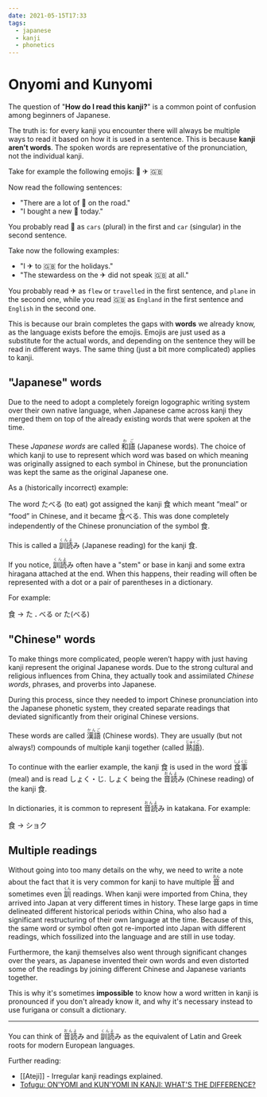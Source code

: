 ```yaml
---
date: 2021-05-15T17:33
tags:
  - japanese
  - kanji
  - phonetics
---
```


# Onyomi and Kunyomi

The question of "**How do I read this kanji?**" is a common point of confusion
among beginners of Japanese.

The truth is: for every kanji you encounter there will always be multiple ways
to read it based on how it is used in a sentence. This is because **kanji
aren't words**. The spoken words are representative of the pronunciation, not
the individual kanji.

Take for example the following emojis: 🚗 ✈ 🇬🇧

Now read the following sentences:
 - "There are a lot of 🚗 on the road."
 - "I bought a new 🚗 today."

You probably read 🚗 as `cars` (plural) in the first and `car` (singular) in the
second sentence.

Take now the following examples:
 - "I ✈ to 🇬🇧  for the holidays."
 - "The stewardess on the ✈ did not speak 🇬🇧 at all."

You probably read ✈ as  `flew` or `travelled` in the first sentence, and `plane`
in the second one, while you read 🇬🇧 as  `England` in the first sentence and
`English` in the second one.

This is because our brain completes the gaps with **words** we already know, as
the language exists before the emojis. Emojis are just used as a substitute for
the actual words, and depending on the sentence they will be read in different
ways. The same thing (just a bit more complicated) applies to kanji.

## "Japanese" words

Due to the need to adopt a completely foreign logographic writing system over
their own native language, when Japanese came across kanji they merged them on
top of the already existing words that were spoken at the time.

These *Japanese words* are called <ruby>和語<rt>わご</rt></ruby> (Japanese words).
The choice of which kanji to use to represent which word was based on which
meaning was originally assigned to each symbol in Chinese, but the pronunciation
was kept the same as the original Japanese one.

As a (historically incorrect) example:

The word たべる (to eat) got assigned the kanji 食 which meant “meal” or “food”
 in Chinese, and it became <ruby>食<rt>た</rt></ruby>べる. This was done
completely independently of the Chinese pronunciation of the symbol 食.

This is called a <ruby>訓読<rt>くんよ</rt></ruby>み (Japanese reading) for the
kanji 食.

If you notice, <ruby>訓読<rt>くんよ</rt></ruby>み often have a "stem" or base in
kanji and some extra hiragana attached at the end. When this happens, their reading
will often be represented with a dot or a pair of parentheses in a dictionary.

For example:

食 → た **.** べる or た(べる)


## "Chinese" words

To make things more complicated, people weren’t happy with just having kanji
represent the original Japanese words. Due to the strong cultural and religious
influences from China, they actually took and assimilated *Chinese words*,
phrases, and proverbs into Japanese.

During this process, since they needed to import Chinese pronunciation into
the Japanese phonetic system, they created separate readings that deviated
significantly from their original Chinese versions.

These words are called <ruby>漢語<rt>かんご</rt></ruby> (Chinese words). They
are usually (but not always!) compounds of multiple kanji together (called <ruby>熟語<rt>じゅくご</rt></ruby>).

To continue with the earlier example, the kanji 食 is used in the word <ruby>食事<rt>しょくじ</rt></ruby>
(meal) and is read しょく・じ. しょく being the <ruby>音読<rt>おんよ</rt></ruby>み
(Chinese reading) of the kanji 食.

In dictionaries, it is common to represent <ruby>音読<rt>おんよ</rt></ruby>み
in katakana. For example:

食 → ショク


## Multiple readings

Without going into too many details on the why, we need to write a note about the
fact that it is very common for kanji to have multiple <ruby>音<rt>おん</rt></ruby>
and sometimes even <ruby>訓<rt>くん</rt></ruby> readings. When kanji were
imported from China, they arrived into Japan at very different times in history.
These large gaps in time delineated different historical periods within China,
who also had a significant restructuring of their own language at the time.
Because of this, the same word or symbol often got re-imported into Japan with
different readings, which fossilized into the language and are still in use today.

Furthermore, the kanji themselves also went through significant changes over the
years, as Japanese invented their own words and even distorted some of the
readings by joining different Chinese and Japanese variants together.

This is why it's sometimes **impossible** to know how a word written in kanji is
pronounced if you don't already know it, and why it's necessary instead to use
furigana or consult a dictionary.

<hr />

You can think of <ruby>音読<rt>おんよ</rt></ruby>み and <ruby>訓読<rt>くんよ</rt></ruby>み
as the equivalent of Latin and Greek roots for modern European languages.

Further reading:
 * [[Ateji]] - Irregular kanji readings explained.
 * [Tofugu: ON'YOMI and KUN'YOMI IN KANJI: WHAT'S THE DIFFERENCE?](https://www.tofugu.com/japanese/onyomi-kunyomi/)
